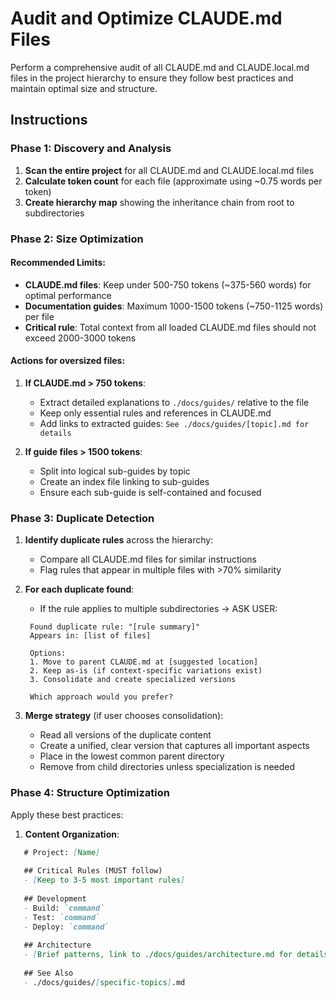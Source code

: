 # Audit and Optimize CLAUDE.md Files

Perform a comprehensive audit of all CLAUDE.md and CLAUDE.local.md files in the project hierarchy to ensure they follow best practices and maintain optimal size and structure.

## Instructions

### Phase 1: Discovery and Analysis
1. **Scan the entire project** for all CLAUDE.md and CLAUDE.local.md files
2. **Calculate token count** for each file (approximate using ~0.75 words per token)
3. **Create hierarchy map** showing the inheritance chain from root to subdirectories

### Phase 2: Size Optimization

#### Recommended Limits:
- **CLAUDE.md files**: Keep under 500-750 tokens (~375-560 words) for optimal performance
- **Documentation guides**: Maximum 1000-1500 tokens (~750-1125 words) per file
- **Critical rule**: Total context from all loaded CLAUDE.md files should not exceed 2000-3000 tokens

#### Actions for oversized files:
1. **If CLAUDE.md > 750 tokens**:
   - Extract detailed explanations to `./docs/guides/` relative to the file
   - Keep only essential rules and references in CLAUDE.md
   - Add links to extracted guides: `See ./docs/guides/[topic].md for details`
   
2. **If guide files > 1500 tokens**:
   - Split into logical sub-guides by topic
   - Create an index file linking to sub-guides
   - Ensure each sub-guide is self-contained and focused

### Phase 3: Duplicate Detection

1. **Identify duplicate rules** across the hierarchy:
   - Compare all CLAUDE.md files for similar instructions
   - Flag rules that appear in multiple files with >70% similarity
   
2. **For each duplicate found**:
   - If the rule applies to multiple subdirectories → ASK USER:
    ```
     Found duplicate rule: "[rule summary]"
     Appears in: [list of files]
 
     Options:
     1. Move to parent CLAUDE.md at [suggested location]
     2. Keep as-is (if context-specific variations exist)
     3. Consolidate and create specialized versions
 
     Which approach would you prefer?
    ```

3. **Merge strategy** (if user chooses consolidation):
   - Read all versions of the duplicate content
   - Create a unified, clear version that captures all important aspects
   - Place in the lowest common parent directory
   - Remove from child directories unless specialization is needed

### Phase 4: Structure Optimization

Apply these best practices:

1. **Content Organization**:
```markdown
   # Project: [Name]
   
   ## Critical Rules (MUST follow)
   - [Keep to 3-5 most important rules]
   
   ## Development
   - Build: `command`
   - Test: `command`
   - Deploy: `command`
   
   ## Architecture
   - [Brief patterns, link to ./docs/guides/architecture.md for details]
   
   ## See Also
   - ./docs/guides/[specific-topics].md
